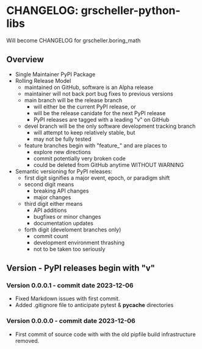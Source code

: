 # CHANGELOG: grscheller-python-libs

Will become CHANGELOG for grscheller.boring_math

## Overview

* Single Maintainer PyPI Package
* Rolling Release Model
  * maintained on GitHub, software is an Alpha release 
  * maintainer will not back port bug fixes to previous versions
  * main branch will be the release branch
    * will either be the current PyPI release, or
    * will be the release canidate for the next PyPI release
    * PyPI releases are tagged with a leading "v" on GitHub
  * devel branch will be the only software development tracking branch
    * will attempt to keep relatively stable, but
    * may not be fully tested
  * feature branches begin with "feature_" and are places to
    * explore new directions
    * commit potentially very broken code
    * could be deleted from GitHub anytime WITHOUT WARNING
* Semantic versioning for PyPI releases:
  * first digit signifies a major event, epoch, or paradigm shift
  * second digit means
    * breaking API changes
    * major changes
  * third digit either means
    * API additions
    * bugfixes or minor changes
    * documentation updates
  * forth digit (develoment branches only)
    * commit count
    * development environment thrashing
    * not to be taken too seriously

## Version - PyPI releases begin with "v"

### Version 0.0.0.1 - commit date 2023-12-06

* Fixed Markdown issues with first commit.
* Added .gitignore file to anticipate pytest & __pycache__ directories
 
### Version 0.0.0.0 - commit date 2023-12-06

* First commit of source code with with the old pipfile build
  infrastructure removed.
